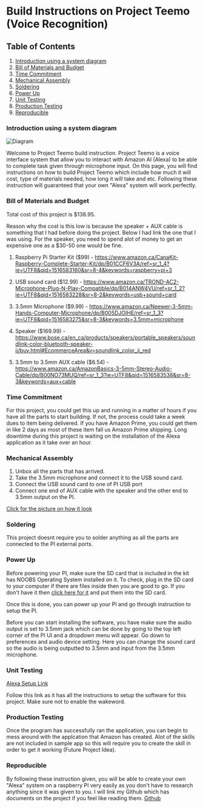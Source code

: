 # Build Instructions on Project Teemo (Voice Recognition)

## Table of Contents
1. [Introduction using a system diagram](#introduction-using-a-system-diagram)
2. [Bill of Materials and Budget](#bill-of-materials-and-budget)
3. [Time Commitment](#time-commitment)
4. [Mechanical Assembly](#mechanical-assembly)
5. [Soldering](#soldering)
6. [Power Up](#power-up)
7. [Unit Testing](#unit-testing)
8. [Production Testing](#production-testing)
9. [Reproducible](#reproducible)

### Introduction using a system diagram

![Diagram](https://raw.githubusercontent.com/patng2007/VoiceRecognition/master/images/AWS-Overview2.png)

Welcome to Project Teemo build instruction. Project Teemo is a voice interface system that allow you to interact with Amazon AI (Alexa) to be able to complete task given through microphone input. On this page, you will find instructions on how to build Project Teemo which include how much it will cost, type of materials needed, how long it will take and etc. Following these instruction will guaranteed that your own "Alexa" system will work perfectly.  

### Bill of Materials and Budget

Total cost of this project is $138.95.

Reason why the cost is this low is because the speaker  + AUX cable is something that I had before doing the project. Below I had link the one that I was using. For the speaker, you need to spend alot of money to get an expensive one as a $30-50 one would be fine.

1. Raspberry Pi Starter Kit ($99) - <https://www.amazon.ca/CanaKit-Raspberry-Complete-Starter-Kit/dp/B01CCF6V3A/ref=sr_1_4?ie=UTF8&qid=1516583160&sr=8-4&keywords=raspberry+pi+3>

2. USB sound card ($12.99) - <https://www.amazon.ca/TROND-AC2-Microphone-Plug-N-Play-Compatible/dp/B014ANW4VU/ref=sr_1_2?ie=UTF8&qid=1516583228&sr=8-2&keywords=usb+sound+card>

3. 3.5mm Microphone ($9.99) - <https://www.amazon.ca/Neewer-3-5mm-Hands-Computer-Microphone/dp/B005DJOIHE/ref=sr_1_3?ie=UTF8&qid=1516583275&sr=8-3&keywords=3.5mm+microphone>

4. Speaker ($169.99) - <https://www.bose.ca/en_ca/products/speakers/portable_speakers/soundlink-color-bluetooth-speaker-ii/buy.html#EcommerceArea&v=soundlink_color_ii_red> 

5. 3.5mm to 3.5mm AUX cable ($6.54) - <https://www.amazon.ca/AmazonBasics-3-5mm-Stereo-Audio-Cable/dp/B00NO73MUQ/ref=sr_1_3?ie=UTF8&qid=1516583538&sr=8-3&keywords=aux+cable>


### Time Commitment

For this project, you could get this up and running in a matter of hours if you have all the parts to start building. If not, the process could take a week dues to item being delivered. If you have Amazon Prime, you could get them in like 2 days as most of these item fall us Amazon Prime shipping. Long downtime during this project is waiting on the installation of the Alexa application as it take over an hour. 

### Mechanical Assembly

1. Unbox all the parts that has arrived.
2. Take the 3.5mm microphone and connect it to the USB sound card.
3. Connect the USB sound card to one of PI USB port
4. Connect one end of AUX cable with the speaker and the other end to 3.5mm output on the PI.

[Click for the picture on how it look](https://raw.githubusercontent.com/patng2007/VoiceRecognition/master/images/IMG_0744.JPG)

### Soldering

This project doesnt require you to solder anything as all the parts are connected to the PI external ports. 

### Power Up

Before powering your PI, make sure the SD card that is included in the kit has NOOBS Operating System installed on it. To check, plug in the SD card to your computer if there are files inside then you are good to go. If you don't have it then [click here for it](https://downloads.raspberrypi.org/NOOBS_latest) and put them into the SD card. 

Once this is done, you can power up your PI and go through instruction to setup the PI.

Before you can start installing the software, you have make sure the audio output is set to 3.5mm jack which can be done by going to the top left corner of the PI UI and a dropdown menu will appear. Go down to preferences and audio device setting. Here you can change the sound card so the audio is being outputted to 3.5mm and input from the 3.5mm microphone.

### Unit Testing

[Alexa Setup Link](https://github.com/alexa/alexa-avs-sample-app/wiki/Raspberry-Pi#lets-get-started)

Follow this link as it has all the instructions to setup the software for this project. Make sure not to enable the wakeword. 

### Production Testing

Once the program has successfully ran the application, you can begin to mess around with the applcation that Amazon has created. Alot of the skills are not included in sample app so this will require you to create the skill in order to get it working (Future Project Idea).

### Reproducible 

By following these instruction given, you will be able to create your own "Alexa" system on a raspberry PI very easily as you don't have to research anything since it was given to you. I will link my Github which has documents on the project if you feel like reading them. 
[Github](https://github.com/patng2007/VoiceRecognition)

